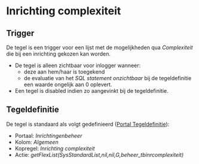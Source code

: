 # Inrichting complexiteit

## Trigger

De tegel is een trigger voor een lijst met de mogelijkheden qua *Complexiteit* die bij een inrichting gekozen kan worden.

- De tegel is alleen zichtbaar voor inlogger wanneer:
  - deze aan hem/haar is toegekend
  - de evaluatie van het *SQL statement onzichtbaar* bij de tegeldefinitie een waarde ongelijk aan 0 oplevert.
- Een tegel is disabled indien zo aangevinkt bij de tegeldefinitie.

## Tegeldefinitie

De tegel is standaard als volgt gedefinieerd ([Portal Tegeldefinitie](/instellen_inrichten/portaldefinitie/portal_tegel.md)):

- Portaal: *Inrichtingenbeheer*
- Kolom: *Algemeen*
- Kopregel: *Inrichting complexiteit*
- Actie: *getFlexList(SysStandardList,nil,nil,G,beheer_tbinrcomplexiteit)*
